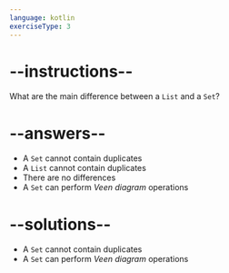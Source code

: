 ```yaml
---
language: kotlin
exerciseType: 3
---
```


# --instructions--

What are the main difference between a `List` and a `Set`?

# --answers--

- A `Set` cannot contain duplicates
- A `List` cannot contain duplicates
- There are no differences
- A `Set` can perform _Veen diagram_ operations

# --solutions--

- A `Set` cannot contain duplicates
- A `Set` can perform _Veen diagram_ operations
